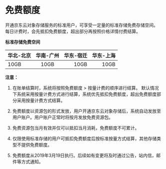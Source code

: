 # 免费额度

开通京东云对象存储服务的标准用户，可享受一定量的标准存储免费存储空间。
每日计费时，会先抵扣免费额度，超出部分再按照价格详情付费结算。

**标准存储免费空间**

|华北-北京|华南-广州|华东-宿迁|华东-上海|
---|:--:|---:|---:
10GB|10GB|10GB|10GB
	
**注意：**
1.	在账单结算时，系统将按照免费额度 > 按量计费的顺序进行结算。
默认情况下系统采用按量计费方式进行结算，系统优先抵扣免费额度，超出免费额度部分采用按量计费方式结算。

2.	免费额度以资源包的形式发放，用户开通京东云对象存储后，系统自动发放至用户账户。用户账户正常时将按月发放免费资源包。

3.	免费资源包当月有效并仅可以抵扣当月消耗，免费额度不可累计。

4.	仅限使用标准存储的用户可抵扣免费额度后按标准按量方式结算，其他存储类型不提供免费额度。

5.	免费额度从2019年3月19日执行。后续如有变更将及时通过公告，站内信，邮件等方式通知。



	
	
